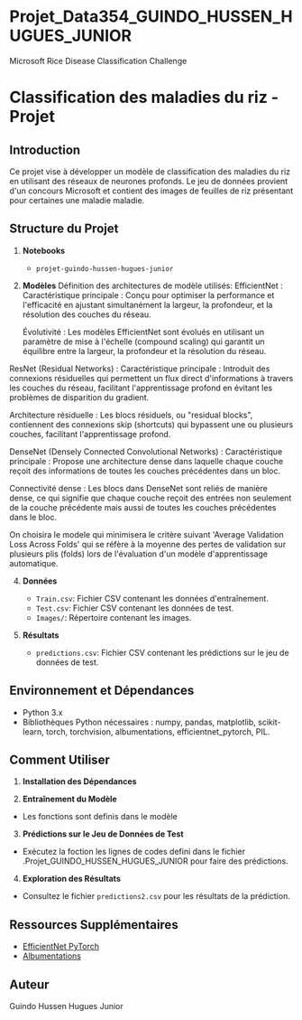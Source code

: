 # Projet_Data354_GUINDO_HUSSEN_HUGUES_JUNIOR
 Microsoft Rice Disease Classification Challenge

# Classification des maladies du riz - Projet 

## Introduction
Ce projet vise à développer un modèle de classification des maladies du riz en utilisant des réseaux de neurones profonds. Le jeu de données provient d'un concours Microsoft et contient des images de feuilles de riz présentant pour certaines une maladie  maladie.

## Structure du Projet

1. **Notebooks**
   - `projet-guindo-hussen-hugues-junior`


3. **Modèles**
   Définition des architectures de modèle utilisés: 
EfficientNet :
   Caractéristique principale : Conçu pour optimiser la performance et l'efficacité en ajustant simultanément la largeur, la profondeur, et la résolution des couches du réseau.

   Évolutivité : Les modèles EfficientNet sont évolués en utilisant un paramètre de mise à l'échelle (compound scaling) qui garantit un équilibre entre la largeur, la profondeur et la résolution du réseau.

ResNet (Residual Networks) :
   Caractéristique principale : Introduit des connexions résiduelles qui permettent un flux direct d'informations à travers les couches du réseau, facilitant l'apprentissage profond en évitant les problèmes de disparition du gradient.

   Architecture résiduelle : Les blocs résiduels, ou "residual blocks", contiennent des connexions skip (shortcuts) qui bypassent une ou plusieurs couches, facilitant l'apprentissage profond.

DenseNet (Densely Connected Convolutional Networks) :
   Caractéristique principale : Propose une architecture dense dans laquelle chaque couche reçoit des informations de toutes les couches précédentes dans un bloc.

   Connectivité dense : Les blocs dans DenseNet sont reliés de manière dense, ce qui signifie que chaque couche reçoit des entrées non seulement de la couche précédente mais aussi de toutes les couches précédentes dans le bloc.

   On choisira le modele qui minimisera le critère suivant 'Average Validation Loss Across Folds' qui se réfère à la moyenne des pertes de validation sur plusieurs plis (folds) lors de l'évaluation d'un modèle d'apprentissage automatique.

4. **Données**
   - `Train.csv`: Fichier CSV contenant les données d'entraînement.
   - `Test.csv`: Fichier CSV contenant les données de test.
   - `Images/`: Répertoire contenant les images.

5. **Résultats**
   - `predictions.csv`: Fichier CSV contenant les prédictions sur le jeu de données de test.

## Environnement et Dépendances
- Python 3.x
- Bibliothèques Python nécessaires : numpy, pandas, matplotlib, scikit-learn, torch, torchvision, albumentations, efficientnet_pytorch, PIL.

## Comment Utiliser
1. **Installation des Dépendances**


2. **Entraînement du Modèle**
- Les fonctions sont definis dans le modèle


3. **Prédictions sur le Jeu de Données de Test**
- Exécutez la foction les lignes de codes defini dans le fichier .Projet_GUINDO_HUSSEN_HUGUES_JUNIOR pour faire des prédictions.


4. **Exploration des Résultats**
- Consultez le fichier `predictions2.csv` pour les résultats de la prédiction.

## Ressources Supplémentaires
- [EfficientNet PyTorch](https://github.com/lukemelas/EfficientNet-PyTorch)
- [Albumentations](https://albumentations.ai/)

## Auteur
Guindo Hussen Hugues Junior
